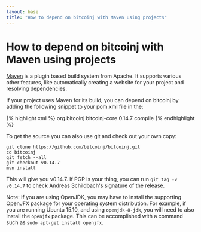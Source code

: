 ```yaml
---
layout: base
title: "How to depend on bitcoinj with Maven using projects"
---
```


# How to depend on bitcoinj with Maven using projects

[Maven](http://maven.apache.org/) is a plugin based build system from Apache. It supports various other features, like automatically creating a website for your project and resolving dependencies.

If your project uses Maven for its build, you can depend on bitcoinj by adding the following snippet to your pom.xml file in the:

{% highlight xml %}
  <dependencies>
    <dependency>
      <groupId>org.bitcoinj</groupId>
      <artifactId>bitcoinj-core</artifactId>
      <version>0.14.7</version>
      <scope>compile</scope>
    </dependency>
  </dependencies>
{% endhighlight %}

To get the source you can also use git and check out your own copy:

~~~
git clone https://github.com/bitcoinj/bitcoinj.git
cd bitcoinj
git fetch --all
git checkout v0.14.7
mvn install
~~~

This will give you v0.14.7. If PGP is your thing, you can run `git tag -v v0.14.7` to check Andreas Schildbach's signature of the release.

Note: If you are using OpenJDK, you may have to install the supporting OpenJFX package for your operating system distribution. For example, if you are running Ubuntu 15.10, and using `openjdk-8-jdk`, you will need to also install the `openjfx` package. This can be accomplished with a command such as `sudo apt-get install openjfx`.
